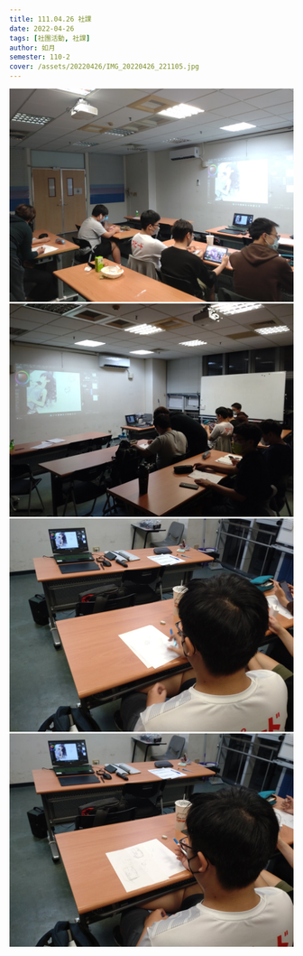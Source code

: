 ```yaml
---
title: 111.04.26 社課
date: 2022-04-26
tags: [社團活動, 社課]
author: 如月
semester: 110-2
cover: /assets/20220426/IMG_20220426_221105.jpg
---
```


![](/assets/20220426/IMG_20220426_221105.jpg) ![](/assets/20220426/IMG_20220426_221113.jpg)
![](/assets/20220426/IMG_20220426_221128.jpg) ![](/assets/20220426/IMG_20220426_221131.jpg)
